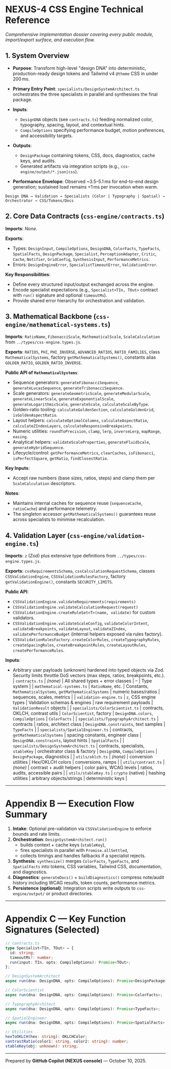 ﻿# NEXUS-4 CSS Engine Technical Reference

_Comprehensive implementation dossier covering every public module, import/export surface, and execution flow._

## 1. System Overview

- **Purpose**: Transform high-level "design DNA" into deterministic, production-ready design tokens and Tailwind v4 `@theme` CSS in under 200 ms.
- **Primary Entry Point**: `specialists/DesignSystemArchitect.ts` orchestrates the three specialists in parallel and synthesises the final package.
- **Inputs**:

  - `DesignDNA` objects (see `contracts.ts`) feeding normalized color, typography, spacing, layout, and contextual hints.
  - `CompileOptions` specifying performance budget, motion preferences, and accessibility targets.
- **Outputs**:

  - `DesignPackage` containing tokens, CSS, docs, diagnostics, cache keys, and audits.
  - Generated artifacts via integration scripts (e.g., `css-engine/output/*.json|css`).
- **Performance Envelope**: Observed ~3.5–5.1 ms for end-to-end design generation; sustained load remains <1 ms per invocation when warm.

```text
Design DNA → Validation → Specialists (Color | Typography | Spatial) → Orchestrator → CSS/Tokens/Docs
```

## 2. Core Data Contracts (`css-engine/contracts.ts`)

**Imports**: _None._

**Exports**:

- Types: `DesignInput`, `CompileOptions`, `DesignDNA`, `ColorFacts`, `TypeFacts`, `SpatialFacts`, `DesignPackage`, `Specialist`, `PerceptionAdapter`, `Critic`, `Cache`, `Notifier`, `GridConfig`, `SynthesisInput`, `PerformanceMetrics`.
- Errors: `DesignEngineError`, `SpecialistTimeoutError`, `ValidationError`.

**Key Responsibilities**:

- Define every structured input/output exchanged across the engine.
- Encode specialist expectations (e.g., `Specialist<TIn, TOut>` contract with `run()` signature and optional `timeoutMs`).
- Provide shared error hierarchy for orchestration and validation.

## 3. Mathematical Backbone (`css-engine/mathematical-systems.ts`)

**Imports**: `RatioName`, `FibonacciScale`, `MathematicalScale`, `ScaleCalculation` from `../types/css-engine.types.js`.

**Exports**: `RATIOS`, `PHI`, `PHI_INVERSE`, `ADVANCED_RATIOS`, `RATIO_FAMILIES`, class `MathematicalSystems`, factory `getMathematicalSystems()`, constants alias `GOLDEN_RATIO`, `GOLDEN_RATIO_INVERSE`.

**Public API of `MathematicalSystems`**:

- Sequence generators: `generateFibonacciSequence`, `generateLucasSequence`, `generateTribonacciSequence`.
- Scale generators: `generateGeometricScale`, `generateModularScale`, `generateLinearScale`, `generateExponentialScale`, `generateLogarithmicScale`, `generateScale`, `calculateScaleByType`.
- Golden-ratio tooling: `calculateGoldenSection`, `calculateGoldenGrid`, `isGoldenAspectRatio`.
- Layout helpers: `calculateOptimalColumns`, `calculateAspectRatio`, `calculateZIndexLayers`, `calculateResponsiveBreakpoints`.
- Numeric utilities: `roundToPrecision`, `clamp`, `lerp`, `inverseLerp`, `mapRange`, `easing`.
- Analytical helpers: `validateScaleProperties`, `generateFluidScale`, `generateHybridSequence`.
- Lifecycle/control: `getPerformanceMetrics`, `clearCaches`, `isFibonacci`, `isPerfectSquare`, `getRatio`, `findClosestRatio`.

**Key Inputs**:

- Accept raw numbers (base sizes, ratios, steps) and clamp them per `ScaleCalculation` descriptors.

**Notes**:

- Maintains internal caches for sequence reuse (`sequenceCache`, `ratioCache`) and performance telemetry.
- The singleton accessor `getMathematicalSystems()` guarantees reuse across specialists to minimise recalculation.

## 4. Validation Layer (`css-engine/validation-engine.ts`)

**Imports**: `z` (Zod) plus extensive type definitions from `../types/css-engine.types.js`.

**Exports**: `cssRequirementsSchema`, `cssCalculationRequestSchema`, classes `CSSValidationEngine`, `CSSValidationRulesFactory`, factory `getValidationEngine()`, constants `SECURITY_LIMITS`.

**Public API**:

- `CSSValidationEngine.validateRequirements(requirements)`
- `CSSValidationEngine.validateCalculationRequest(request)`
- `CSSValidationEngine.createRuleSet<T>(name, validate)` for custom validators.
- `CSSValidationEngine.validateScaleConfig`, `validateColorIntent`, `validateBreakpoints`, `validateLayout`, `validateZIndex`, `validatePerformanceBudget` (internal helpers exposed via rules factory).
- `CSSValidationRulesFactory.createColorRules`, `createTypographyRules`, `createSpacingRules`, `createBreakpointRules`, `createLayoutRules`, `createPerformanceRules`.

**Inputs**:

- Arbitrary user payloads (unknown) hardened into typed objects via Zod. Security limits throttle DoS vectors (max steps, ratios, breakpoints, etc.).
| `contracts.ts` | _(none)_ | All shared types + error classes | – | Type system |
| `mathematical-systems.ts` | `RatioName`, etc. | Constants, `MathematicalSystems`, `getMathematicalSystems` | numeric bases/ratios | sequences, scales, metrics |
| `validation-engine.ts` | `z`, CSS engine types | Validation schemas & engines | raw requirement payloads | `ValidationResult` objects |
| `specialists/ColorScientist.ts` | contracts, OKLCH, contrast utils | `ColorScientist`, factory | `DesignDNA.colors`, `CompileOptions` | `ColorFacts` |
| `specialists/TypographyArchitect.ts` | contracts | ratios, architect class | `DesignDNA.constraints`, text samples | `TypeFacts` |
| `specialists/SpatialEngineer.ts` | contracts, `getMathematicalSystems` | spacing constants, engineer class | `DesignDNA.constraints`, layout hints | `SpatialFacts` |
| `specialists/DesignSystemArchitect.ts` | contracts, specialists, `stableKey` | orchestrator class & factory | `DesignDNA`, `CompileOptions` | `DesignPackage`, diagnostics |
| `utils/oklch.ts` | _(none)_ | conversion utilities | Hex/OKLCH colors | conversions, ramps |
| `utils/contrast.ts` | _(none)_ | contrast + audit helpers | color pairs, WCAG levels | ratios, audits, accessible pairs |
| `utils/stableKey.ts` | `crypto` (native) | hashing utilities | arbitrary objects/strings | deterministic keys |

---

# Appendix B — Execution Flow Summary

1. **Intake**: Optional pre-validation via `CSSValidationEngine` to enforce bounds and rate limits.
2. **Orchestration**: `DesignSystemArchitect.run()`
   - builds context + cache keys (`stableKey`),
   - fires specialists in parallel with `Promise.allSettled`,
   - collects timings and handles fallbacks if a specialist rejects.
3. **Synthesis**: `synthesize()` merges `ColorFacts`, `TypeFacts`, and `SpatialFacts` into tokens, CSS variables, Tailwind CSS, documentation, and diagnostics.
4. **Diagnostics**: `generateDocs()` + `buildDiagnostics()` compress note/audit history including WCAG results, token counts, performance metrics.
5. **Persistence (optional)**: Integration scripts write outputs to `css-engine/output/` or product directories.

---

# Appendix C — Key Function Signatures (Selected)

```ts
// contracts.ts
type Specialist<TIn, TOut> = {
  id: string;
  timeoutMs?: number;
  run(input: TIn, opts: CompileOptions): Promise<TOut>;
};

// DesignSystemArchitect
async run(dna: DesignDNA, opts: CompileOptions): Promise<DesignPackage>;

// ColorScientist
async run(dna: DesignDNA, opts: CompileOptions): Promise<ColorFacts>;

// TypographyArchitect
async run(dna: DesignDNA, opts: CompileOptions): Promise<TypeFacts>;

// SpatialEngineer
async run(dna: DesignDNA, opts: CompileOptions): Promise<SpatialFacts>;

// Utilities
hexToOKLCH(hex: string): OKLCHColor;
contrastRatio(color1: string, color2: string): number;
stableKey(obj: unknown): string;
```

---

Prepared by **GitHub Copilot (NEXUS console)** — October 10, 2025.
